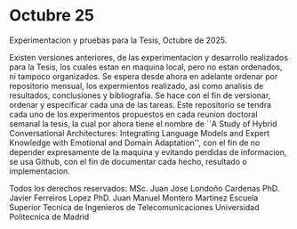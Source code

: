 # Octubre 25
Experimentacion y pruebas para la Tesis, Octubre de 2025.

Existen versiones anteriores, de las experimentacion y desarrollo realizados para la Tesis, los cuales estan en maquina local, pero no estan ordenados, ni tampoco organizados. Se espera desde ahora en adelante ordenar por repositorio mensual, los expermientos realizado, asi como analisis de resultados, conclusiones y bibliografia. Se hace con el fin de versionar, ordenar y especificar cada una de las tareas. Este repositorio se tendra cada uno de los experimentos propuestos en cada reunion doctoral semanal  la tesis, la cual por ahora tiene el nombre de ``A Study of Hybrid Conversational Architectures: Integrating Language Models and Expert Knowledge with Emotional and Domain Adaptation'', con el fin de no depender expresamente de la maquina y evitando perdidas de informacion, se usa Github, con el fin de documentar cada hecho, resultado o implementacion.

Todos los derechos reservados:
MSc. Juan Jose Londoño Cardenas
PhD. Javier Ferreiros Lopez
PhD. Juan Manuel Montero Martinez
Escuela Superior Tecnica de Ingenieros de Telecomunicaciones
Universidad Politecnica de Madrid


